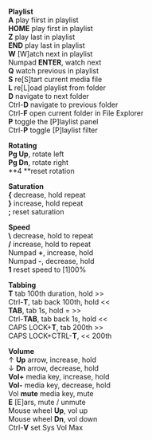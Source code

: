 **Playlist**<br />
**A** play fiirst in playlist<br />
**HOME** play first in playlist<br />
**Z** play last in playlist<br />
**END** play last in playlist<br />
**W** [W]atch next in playlist<br />
Numpad **ENTER**, watch next<br />
**Q** watch previous in playlist<br />
**S** re[S]tart current media file<br />
**L** re[L]oad playlist from folder<br />
**D** navigate to next folder<br />
Ctrl-**D** navigate to previous folder<br />
Ctrl-**F** open current folder in File Explorer<br />
**P** toggle the [P]laylist panel<br />
Ctrl-**P** toggle [P]laylist filter<br />

**Rotating**<br />
**Pg Up**, rotate left<br />
**Pg Dn**, rotate right<br />
**4 **reset rotation<br />

**Saturation**<br />
**{** decrease, hold repeat<br />
**}** increase, hold repeat<br />
**;** reset saturation<br />

**Speed**<br />
**\\** decrease, hold to repeat<br />
**/** increase, hold to repeat<br />
Numpad **+**, increase, hold<br />
Numpad **-**, decrease, hold<br />
**1** reset speed to [1]00%<br />

**Tabbing**<br />
**T** tab 100th duration, hold \>\><br />
Ctrl-**T**, tab back 100th, hold \<\<<br />
**TAB**, tab 1s, hold = \>\><br />
Ctrl-**TAB**, tab back 1s, hold \<\<<br />
CAPS LOCK+**T**, tab 200th \>\><br />
CAPS LOCK+CTRL-**T**, \<\< 200th<br />

**Volume**<br />
&uarr; **Up** arrow, increase, hold<br />
&darr; **Dn** arrow, decrease, hold<br />
**Vol+** media key, increase, hold<br />
**Vol-** media key, decrease, hold<br />
Vol **mute** media key, mute<br />
**E** [E]ars, mute / unmute<br />
Mouse wheel **Up**, vol up<br />
Mouse wheel **Dn**, vol down<br />
Ctrl-**V** set Sys Vol Max<br />

